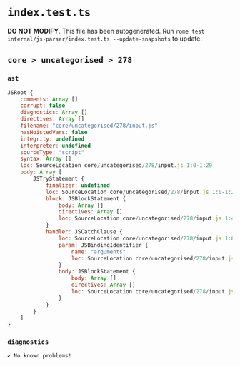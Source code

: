 # `index.test.ts`

**DO NOT MODIFY**. This file has been autogenerated. Run `rome test internal/js-parser/index.test.ts --update-snapshots` to update.

## `core > uncategorised > 278`

### `ast`

```javascript
JSRoot {
	comments: Array []
	corrupt: false
	diagnostics: Array []
	directives: Array []
	filename: "core/uncategorised/278/input.js"
	hasHoistedVars: false
	integrity: undefined
	interpreter: undefined
	sourceType: "script"
	syntax: Array []
	loc: SourceLocation core/uncategorised/278/input.js 1:0-1:29
	body: Array [
		JSTryStatement {
			finalizer: undefined
			loc: SourceLocation core/uncategorised/278/input.js 1:0-1:29
			block: JSBlockStatement {
				body: Array []
				directives: Array []
				loc: SourceLocation core/uncategorised/278/input.js 1:4-1:7
			}
			handler: JSCatchClause {
				loc: SourceLocation core/uncategorised/278/input.js 1:8-1:29
				param: JSBindingIdentifier {
					name: "arguments"
					loc: SourceLocation core/uncategorised/278/input.js 1:15-1:24 (arguments)
				}
				body: JSBlockStatement {
					body: Array []
					directives: Array []
					loc: SourceLocation core/uncategorised/278/input.js 1:26-1:29
				}
			}
		}
	]
}
```

### `diagnostics`

```
✔ No known problems!

```
